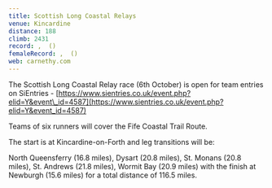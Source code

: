 ```yaml
---
title: Scottish Long Coastal Relays
venue: Kincardine
distance: 188
climb: 2431
record: ,  ()
femaleRecord: ,  ()
web: carnethy.com
---
```

The Scottish Long Coastal Relay race (6th October) is open for team entries on SiEntries - [https://www.sientries.co.uk/event.php?elid=Y&event\_id=4587](https://www.sientries.co.uk/event.php?elid=Y&event_id=4587)

Teams of six runners will cover the Fife Coastal Trail Route.

The start is at Kincardine-on-Forth and leg transitions will be:

North Queensferry (16.8 miles), Dysart (20.8 miles), St. Monans (20.8 miles), St. Andrews (21.8 miles), Wormit Bay (20.9 miles) with the finish at Newburgh (15.6 miles) for a total distance of 116.5 miles.